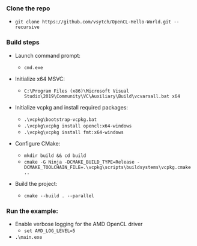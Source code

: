 ### Clone the repo
* `git clone https://github.com/vsytch/OpenCL-Hello-World.git --recursive`

### Build steps
* Launch command prompt:
    * `cmd.exe`

* Initialize x64 MSVC:
    * `C:\Program Files (x86)\Microsoft Visual Studio\2019\Community\VC\Auxiliary\Build\vcvarsall.bat x64`

* Initialize vcpkg and install required packages:
    * `.\vcpkg\bootstrap-vcpkg.bat`
    * `.\vcpkg\vcpkg install opencl:x64-windows`
    * `.\vcpkg\vcpkg install fmt:x64-windows`

* Configure CMake:
    * `mkdir build && cd build`
    * `cmake -G Ninja -DCMAKE_BUILD_TYPE=Release -DCMAKE_TOOLCHAIN_FILE=.\vcpkg\scripts\buildsystems\vcpkg.cmake ..`

* Build the project:
    * `cmake --build . --parallel`

### Run the example:
* Enable verbose logging for the AMD OpenCL driver
    * `set AMD_LOG_LEVEL=5`
* `.\main.exe`
